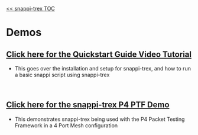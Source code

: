 [<< snappi-trex TOC](../README.md#Table-of-Contents)

# Demos

## [Click here for the Quickstart Guide Video Tutorial](https://youtube.com/watch?v=ti8lWKhWCLE)
* This goes over the installation and setup for snappi-trex, and how to run a basic snappi script using snappi-trex

<br>

## [Click here for the snappi-trex P4 PTF Demo](https://youtube.com/watch?v=apnCB2lg6VY)
* This demonstrates snappi-trex being used with the P4 Packet Testing Framework in a 4 Port Mesh configuration